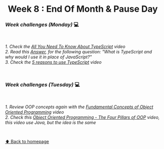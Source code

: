 <h1 align="center">Week 8 : End Of Month & Pause Day</h1>

### _Week challenges (Monday)_ 💻

<br>

_1. Check the [All You Need To Know About TypeScript](https://www.youtube.com/watch?v=eCZhz0JCVx0) video_<br>
_2. Read this [Answer](https://stackoverflow.com/questions/12694530/what-is-typescript-and-why-would-i-use-it-in-place-of-javascript/35048303#35048303), for the following question: "What is TypeScript and why would I use it in place of JavaScript?"_<br>
_3. Check the [5 reasons to use TypeScript](https://www.youtube.com/watch?v=BDCjP9VLoPo) video_

<br>

### _Week challenges (Tuesday)_ 💻

<br>

_1. Review OOP concepts again with the [Fundamental Concepts of Object Oriented Programming](https://www.youtube.com/watch?v=m_MQYyJpIjg) video_<br>
_2. Check this [Object Oriented Programming - The Four Pillars of OOP](https://www.youtube.com/watch?v=1ONhXmQuWP8) video, this video use Java, but the idea is the same_

<br>

[⬆ Back to homepage](https://github.com/21atalia/core-code-from-scratch-readme/blob/main/README.md)<br>
